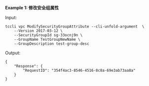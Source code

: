**Example 1: 修改安全组属性**



Input: 

```
tccli vpc ModifySecurityGroupAttribute --cli-unfold-argument  \
    --Version 2017-03-12 \
    --SecurityGroupId sg-33ocnj9n \
    --GroupName TestGroupNewName \
    --GroupDescription test-group-desc
```

Output: 
```
{
    "Response": {
        "RequestID": "354f4ac3-8546-4516-8c8a-69e3ab73aa8a"
    }
}
```

